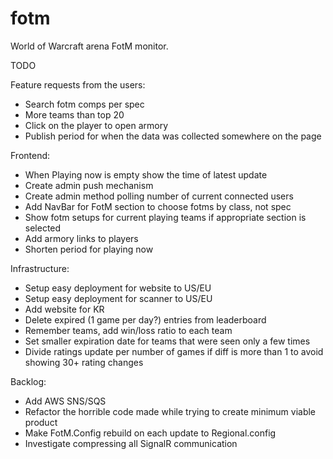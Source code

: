 fotm
====

World of Warcraft arena FotM monitor.

TODO

Feature requests from the users:
- Search fotm comps per spec
- More teams than top 20
- Click on the player to open armory
- Publish period for when the data was collected somewhere on the page

Frontend:
- When Playing now is empty show the time of latest update
- Create admin push mechanism
- Create admin method polling number of current connected users
- Add NavBar for FotM section to choose fotms by class, not spec
- Show fotm setups for current playing teams if appropriate section is selected
- Add armory links to players
- Shorten period for playing now

Infrastructure:
- Setup easy deployment for website to US/EU
- Setup easy deployment for scanner to US/EU
- Add website for KR
- Delete expired (1 game per day?) entries from leaderboard
- Remember teams, add win/loss ratio to each team
- Set smaller expiration date for teams that were seen only a few times
- Divide ratings update per number of games if diff is more than 1 to avoid showing 30+ rating changes

Backlog:
- Add AWS SNS/SQS
- Refactor the horrible code made while trying to create minimum viable product
- Make FotM.Config rebuild on each update to Regional.config
- Investigate compressing all SignalR communication
